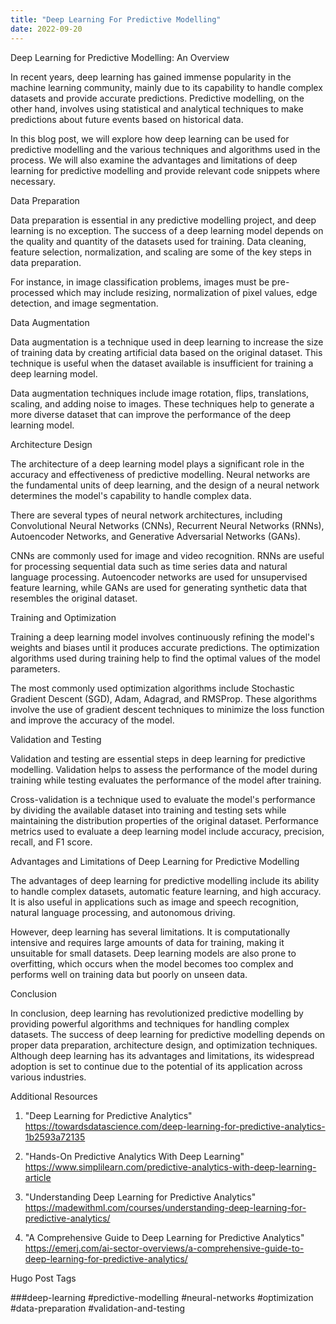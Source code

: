 ```yaml
---
title: "Deep Learning For Predictive Modelling"
date: 2022-09-20
---
```





Deep Learning for Predictive Modelling: An Overview

In recent years, deep learning has gained immense popularity in the machine learning community, mainly due to its capability to handle complex datasets and provide accurate predictions. Predictive modelling, on the other hand, involves using statistical and analytical techniques to make predictions about future events based on historical data.

In this blog post, we will explore how deep learning can be used for predictive modelling and the various techniques and algorithms used in the process. We will also examine the advantages and limitations of deep learning for predictive modelling and provide relevant code snippets where necessary.

Data Preparation 

Data preparation is essential in any predictive modelling project, and deep learning is no exception. The success of a deep learning model depends on the quality and quantity of the datasets used for training. Data cleaning, feature selection, normalization, and scaling are some of the key steps in data preparation.

For instance, in image classification problems, images must be pre-processed which may include resizing, normalization of pixel values, edge detection, and image segmentation. 

Data Augmentation

Data augmentation is a technique used in deep learning to increase the size of training data by creating artificial data based on the original dataset. This technique is useful when the dataset available is insufficient for training a deep learning model.

Data augmentation techniques include image rotation, flips, translations, scaling, and adding noise to images. These techniques help to generate a more diverse dataset that can improve the performance of the deep learning model.

Architecture Design

The architecture of a deep learning model plays a significant role in the accuracy and effectiveness of predictive modelling. Neural networks are the fundamental units of deep learning, and the design of a neural network determines the model's capability to handle complex data.

There are several types of neural network architectures, including Convolutional Neural Networks (CNNs), Recurrent Neural Networks (RNNs), Autoencoder Networks, and Generative Adversarial Networks (GANs).

CNNs are commonly used for image and video recognition. RNNs are useful for processing sequential data such as time series data and natural language processing. Autoencoder networks are used for unsupervised feature learning, while GANs are used for generating synthetic data that resembles the original dataset.

Training and Optimization 

Training a deep learning model involves continuously refining the model's weights and biases until it produces accurate predictions. The optimization algorithms used during training help to find the optimal values of the model parameters.

The most commonly used optimization algorithms include Stochastic Gradient Descent (SGD), Adam, Adagrad, and RMSProp. These algorithms involve the use of gradient descent techniques to minimize the loss function and improve the accuracy of the model.

Validation and Testing

Validation and testing are essential steps in deep learning for predictive modelling. Validation helps to assess the performance of the model during training while testing evaluates the performance of the model after training.

Cross-validation is a technique used to evaluate the model's performance by dividing the available dataset into training and testing sets while maintaining the distribution properties of the original dataset. Performance metrics used to evaluate a deep learning model include accuracy, precision, recall, and F1 score.

Advantages and Limitations of Deep Learning for Predictive Modelling

The advantages of deep learning for predictive modelling include its ability to handle complex datasets, automatic feature learning, and high accuracy. It is also useful in applications such as image and speech recognition, natural language processing, and autonomous driving.

However, deep learning has several limitations. It is computationally intensive and requires large amounts of data for training, making it unsuitable for small datasets. Deep learning models are also prone to overfitting, which occurs when the model becomes too complex and performs well on training data but poorly on unseen data.

Conclusion 

In conclusion, deep learning has revolutionized predictive modelling by providing powerful algorithms and techniques for handling complex datasets. The success of deep learning for predictive modelling depends on proper data preparation, architecture design, and optimization techniques. Although deep learning has its advantages and limitations, its widespread adoption is set to continue due to the potential of its application across various industries.

Additional Resources 

1. "Deep Learning for Predictive Analytics"
https://towardsdatascience.com/deep-learning-for-predictive-analytics-1b2593a72135

2. "Hands-On Predictive Analytics With Deep Learning"
https://www.simplilearn.com/predictive-analytics-with-deep-learning-article

3. "Understanding Deep Learning for Predictive Analytics"
https://madewithml.com/courses/understanding-deep-learning-for-predictive-analytics/

4. "A Comprehensive Guide to Deep Learning for Predictive Analytics"
https://emerj.com/ai-sector-overviews/a-comprehensive-guide-to-deep-learning-for-predictive-analytics/

Hugo Post Tags

###deep-learning #predictive-modelling #neural-networks #optimization #data-preparation #validation-and-testing
